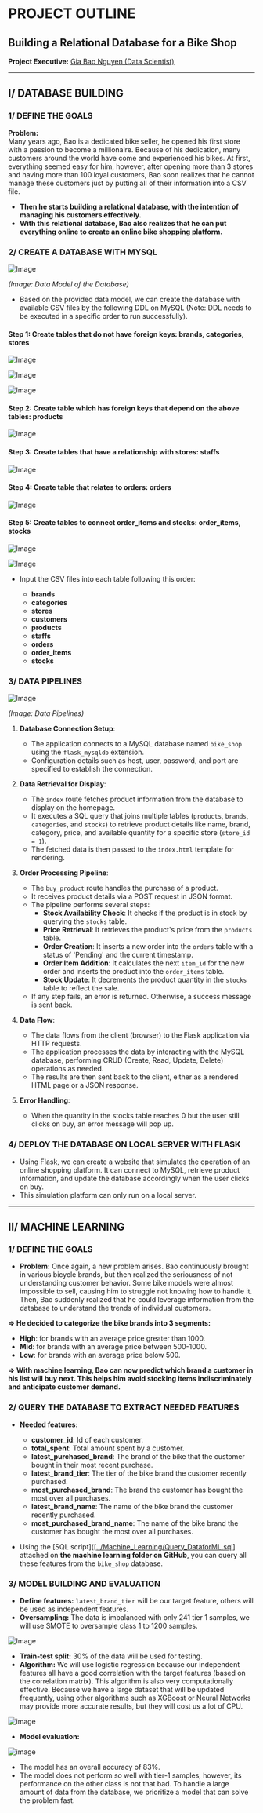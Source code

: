 # PROJECT OUTLINE

## Building a Relational Database for a Bike Shop

**Project Executive:** [Gia Bao Nguyen (Data Scientist)](https://www.linkedin.com/in/gia-bao-nguyen-7b3aaa223/)

---

## I/ DATABASE BUILDING

### 1/ DEFINE THE GOALS

**Problem:**  
Many years ago, Bao is a dedicated bike seller, he opened his first store with a passion to become a millionaire. Because of his dedication, many customers around the world have come and experienced his bikes. At first, everything seemed easy for him, however, after opening more than 3 stores and having more than 100 loyal customers, Bao soon realizes that he cannot manage these customers just by putting all of their information into a CSV file.

- **Then he starts building a relational database, with the intention of managing his customers effectively.**
- **With this relational database, Bao also realizes that he can put everything online to create an online bike shopping platform.**

### 2/ CREATE A DATABASE WITH MYSQL

![Image](https://github.com/user-attachments/assets/275dfbf1-9396-4e3a-a4eb-b49bc089bc2c)

*(Image: Data Model of the Database)*

- Based on the provided data model, we can create the database with available CSV files by the following DDL on MySQL (Note: DDL needs to be executed in a specific order to run successfully).

#### Step 1: Create tables that do not have foreign keys: brands, categories, stores

![Image](https://github.com/user-attachments/assets/0d29aae8-8f50-4000-8fcc-b996e5971c8f)

![Image](https://github.com/user-attachments/assets/0c839738-d196-465d-bba4-291e0f804069)

![Image](https://github.com/user-attachments/assets/92bb09fc-6501-415c-80f8-fc435fa54bd5)

#### Step 2: Create table which has foreign keys that depend on the above tables: products

![Image](https://github.com/user-attachments/assets/3f76ea03-3d98-4914-a7d4-25b071613936)

#### Step 3: Create tables that have a relationship with stores: staffs

![Image](https://github.com/user-attachments/assets/93a93379-a2a5-42a1-aac2-672c8bfaa88b)

#### Step 4: Create table that relates to orders: orders

![Image](https://github.com/user-attachments/assets/63cf307c-2124-4d45-a203-637c8ada14f1)

#### Step 5: Create tables to connect order_items and stocks: order_items, stocks

![Image](https://github.com/user-attachments/assets/56831b7b-132d-4210-adab-433e41043d73)

![Image](https://github.com/user-attachments/assets/9a4a9f93-af5a-40f6-8760-be8035fa0c5c)

- Input the CSV files into each table following this order:

  + **brands**  
  + **categories**  
  + **stores**  
  + **customers**  
  + **products**  
  + **staffs**  
  + **orders**  
  + **order_items**  
  + **stocks**

### 3/ DATA PIPELINES

![Image](https://github.com/user-attachments/assets/ac845cc7-feac-4b12-80ed-a9305b22607c)

*(Image: Data Pipelines)*

1. **Database Connection Setup**:
   - The application connects to a MySQL database named `bike_shop` using the `flask_mysqldb` extension.
   - Configuration details such as host, user, password, and port are specified to establish the connection.

2. **Data Retrieval for Display**:
   - The `index` route fetches product information from the database to display on the homepage.
   - It executes a SQL query that joins multiple tables (`products`, `brands`, `categories`, and `stocks`) to retrieve product details like name, brand, category, price, and available quantity for a specific store (`store_id = 1`).
   - The fetched data is then passed to the `index.html` template for rendering.

3. **Order Processing Pipeline**:
   - The `buy_product` route handles the purchase of a product.
   - It receives product details via a POST request in JSON format.
   - The pipeline performs several steps:
     - **Stock Availability Check**: It checks if the product is in stock by querying the `stocks` table.
     - **Price Retrieval**: It retrieves the product's price from the `products` table.
     - **Order Creation**: It inserts a new order into the `orders` table with a status of 'Pending' and the current timestamp.
     - **Order Item Addition**: It calculates the next `item_id` for the new order and inserts the product into the `order_items` table.
     - **Stock Update**: It decrements the product quantity in the `stocks` table to reflect the sale.
   - If any step fails, an error is returned. Otherwise, a success message is sent back.

4. **Data Flow**:
   - The data flows from the client (browser) to the Flask application via HTTP requests.
   - The application processes the data by interacting with the MySQL database, performing CRUD (Create, Read, Update, Delete) operations as needed.
   - The results are then sent back to the client, either as a rendered HTML page or a JSON response.

5. **Error Handling**:
   - When the quantity in the stocks table reaches 0 but the user still clicks on buy, an error message will pop up.

### 4/ DEPLOY THE DATABASE ON LOCAL SERVER WITH FLASK

- Using Flask, we can create a website that simulates the operation of an online shopping platform. It can connect to MySQL, retrieve product information, and update the database accordingly when the user clicks on buy.
- This simulation platform can only run on a local server.

---

## II/ MACHINE LEARNING

### 1/ DEFINE THE GOALS

- **Problem:** Once again, a new problem arises. Bao continuously brought in various bicycle brands, but then realized the seriousness of not understanding customer behavior. Some bike models were almost impossible to sell, causing him to struggle not knowing how to handle it. Then, Bao suddenly realized that he could leverage information from the database to understand the trends of individual customers.

**=> He decided to categorize the bike brands into 3 segments:**
- **High**: for brands with an average price greater than 1000.
- **Mid**: for brands with an average price between 500-1000.
- **Low**: for brands with an average price below 500.

**=> With machine learning, Bao can now predict which brand a customer in his list will buy next. This helps him avoid stocking items indiscriminately and anticipate customer demand.**

### 2/ QUERY THE DATABASE TO EXTRACT NEEDED FEATURES

- **Needed features:**
  + **customer_id**: Id of each customer.
  + **total_spent**: Total amount spent by a customer.
  + **latest_purchased_brand**: The brand of the bike that the customer bought in their most recent purchase.
  + **latest_brand_tier**: The tier of the bike brand the customer recently purchased.
  + **most_purchased_brand**: The brand the customer has bought the most over all purchases.
  + **latest_brand_name**: The name of the bike brand the customer recently purchased.
  + **most_purchased_brand_name**: The name of the bike brand the customer has bought the most over all purchases.

- Using the [SQL script]([[../Machine_Learning/Query_DataforML.sql](https://github.com/BaoNguyen151654/Database_ML_Bikeshop_Project/blob/master/Machine_Learning/Query_DataforML.sql)] attached on **the machine learning folder on GitHub**, you can query all these features from the `bike_shop` database.

### 3/ MODEL BUILDING AND EVALUATION

- **Define features:** `latest_brand_tier` will be our target feature, others will be used as independent features.
- **Oversampling:** The data is imbalanced with only 241 tier 1 samples, we will use SMOTE to oversample class 1 to 1200 samples.

![Image](https://github.com/user-attachments/assets/6e634f38-eb80-4194-8c40-3f7c8128d361)

- **Train-test split:** 30% of the data will be used for testing.
- **Algorithm:** We will use logistic regression because our independent features all have a good correlation with the target features (based on the correlation matrix). This algorithm is also very computationally effective. Because we have a large dataset that will be updated frequently, using other algorithms such as XGBoost or Neural Networks may provide more accurate results, but they will cost us a lot of CPU.

![image](https://github.com/user-attachments/assets/660329d3-21ff-4eb8-8525-08dee54f4293)


- **Model evaluation:**

![image](https://github.com/user-attachments/assets/e3de7403-6098-4021-8760-e18c1ef50037)

  + The model has an overall accuracy of 83%.
  + The model does not perform so well with tier-1 samples, however, its performance on the other class is not that bad. To handle a large amount of data from the database, we prioritize a model that can solve the problem fast.
